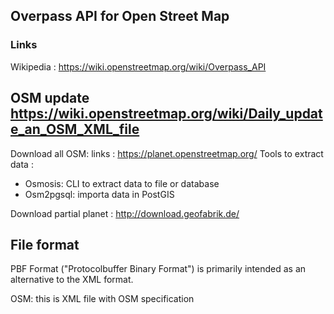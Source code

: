 ## Overpass API for Open Street Map

### Links

Wikipedia : https://wiki.openstreetmap.org/wiki/Overpass_API


## OSM update https://wiki.openstreetmap.org/wiki/Daily_update_an_OSM_XML_file


Download all OSM:
links : https://planet.openstreetmap.org/
Tools to extract data :
 - Osmosis: CLI to extract data to file or database
 - Osm2pgsql: importa data in PostGIS


Download partial planet : http://download.geofabrik.de/

## File format

PBF Format ("Protocolbuffer Binary Format") is primarily intended as an alternative to the XML format.

OSM: this is XML file with OSM specification
